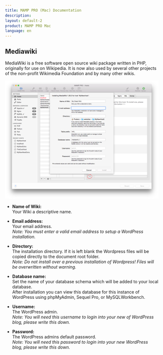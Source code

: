 ```yaml
---
title: MAMP PRO (Mac) Documentation
description: 
layout: default-2
product: MAMP PRO Mac
language: en
---
```


## Mediawiki

MediaWiki is a free software open source wiki package written in PHP, originally for use on Wikipedia. It is now also used by several other projects of the non-profit Wikimedia Foundation and by many other wikis.

![MAMP](MediaWiki.png)

*  **Name of Wiki:**  
   Your Wiki a descriptive name.

*  **Email address:**  
   Your email address.  
   *Note: You must enter a valid email address to setup a WordPress installation.*

*  **Directory:**  
   The installation directory. If it is left blank the Wordpress files will be copied directly to the document root folder.  
   *Note: Do not install over a previous installation of Wordpress! Files will be overwritten without warning.*  

*  **Database name:**  
   Set the name of your database schema which will be added to your local database.  
   After installation you can view this database for this instance of WordPress using phpMyAdmin, Sequel Pro, or                MySQLWorkbench. 
 
*  **Username:**  
   The WordPress admin.  
   *Note: You will need this username to login into your new of WordPress blog, please write this down.*  

*  **Password:**  
   The WordPress admins default password.  
   *Note: You will need this password to login into your new WordPress blog, please write this down.*





